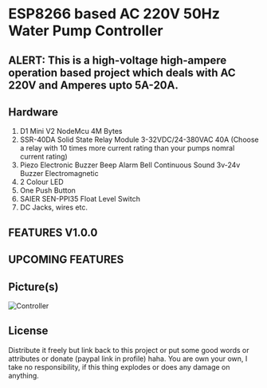 
# ESP8266 based AC 220V 50Hz Water Pump Controller

## ALERT: This is a high-voltage high-ampere operation based project which deals with AC 220V and Amperes upto 5A-20A.

## Hardware
1. D1 Mini V2 NodeMcu 4M Bytes
2. SSR-40DA Solid State Relay Module 3-32VDC/24-380VAC 40A (Choose a relay with 10 times more current rating than your pumps nomral current rating)
3. Piezo Electronic Buzzer Beep Alarm Bell Continuous Sound 3v-24v Buzzer Electromagnetic
4. 2 Colour LED
5. One Push Button
6. SAIER SEN-PPI35 Float Level Switch
7. DC Jacks, wires etc.


## FEATURES V1.0.0

   
## UPCOMING FEATURES


## Picture(s)

![Controller]()


## License

Distribute it freely but link back to this project or put some good words or attributes or donate (paypal link in profile) haha. You are own your own, I take no responsibility, if this thing explodes or does any damage on anything.

